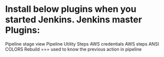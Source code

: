 Install below plugins when you started Jenkins.
Jenkins master
Plugins:
============
Pipeline stage view
Pipeline Utility Steps
AWS credentials
AWS steps
ANSI COLORS
Rebuild === used to know the previous action in pipeline